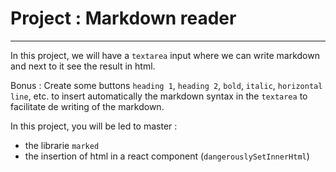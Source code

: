 # Project : Markdown reader

---

In this project, we will have a `textarea` input where we can write markdown and next to it see the result in html.

Bonus : Create some buttons `heading 1`, `heading 2`, `bold`, `italic`, `horizontal line`, etc. to insert automatically the markdown syntax in the `textarea` to facilitate de writing of the markdown.

In this project, you will be led to master :

- the librarie `marked`
- the insertion of html in a react component (`dangerouslySetInnerHtml`)
